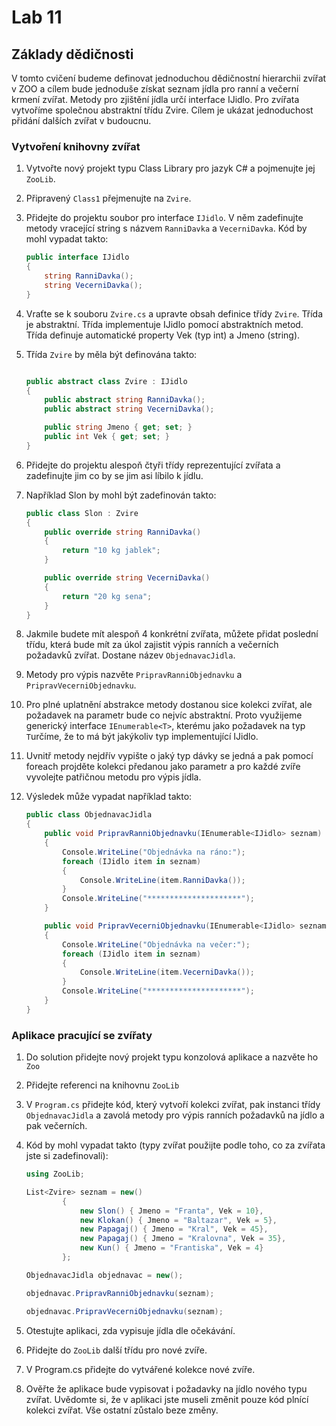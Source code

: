# Lab 11

## Základy dědičnosti

V tomto cvičení budeme definovat jednoduchou dědičnostní hierarchii zvířat v ZOO a cílem bude jednoduše získat seznam jídla pro ranní a večerní krmení zvířat.
Metody pro zjištění jídla určí interface IJidlo. Pro zvířata vytvoříme společnou abstraktní třídu Zvire.
Cílem je ukázat jednoduchost přidání dalších zvířat v budoucnu.

### Vytvoření knihovny zvířat

1. Vytvořte nový projekt typu Class Library pro jazyk C# a pojmenujte jej `ZooLib`.
1. Připravený `Class1` přejmenujte na `Zvire`.
1. Přidejte do projektu soubor pro interface `IJidlo`. V něm zadefinujte metody vracející string s názvem `RanniDavka` a `VecerniDavka`. Kód by mohl vypadat takto:

    ```csharp
    public interface IJidlo
    {
        string RanniDavka();
        string VecerniDavka();
    }
    ```

1. Vraťte se k souboru `Zvire.cs` a upravte obsah definice třídy `Zvire`. Třída je abstraktní. Třída implementuje IJidlo pomocí abstraktních metod. Třída definuje automatické property Vek (typ int) a Jmeno (string).
1. Třída `Zvire` by měla být definována takto:

    ```csharp

    public abstract class Zvire : IJidlo
    {
        public abstract string RanniDavka();
        public abstract string VecerniDavka();

        public string Jmeno { get; set; }
        public int Vek { get; set; }
    }
    ```

1. Přidejte do projektu alespoň čtyři třídy reprezentující zvířata a zadefinujte jim co by se jim asi líbilo k jídlu.
1. Například Slon by mohl být zadefinován takto:

    ```csharp
    public class Slon : Zvire
    {
        public override string RanniDavka()
        {
            return "10 kg jablek";
        }

        public override string VecerniDavka()
        {
            return "20 kg sena";
        }
    }
    ```

1. Jakmile budete mít alespoň 4 konkrétní zvířata, můžete přidat poslední třídu, která bude mít za úkol zajistit výpis ranních a večerních požadavků zvířat. Dostane název `ObjednavacJidla`.
1. Metody pro výpis nazvěte `PripravRanniObjednavku` a `PripravVecerniObjednavku`.
1. Pro plné uplatnění abstrakce metody dostanou sice kolekci zvířat, ale požadavek na parametr bude co nejvíc abstraktní. Proto využijeme generický interface `IEnumerable<T>`, kterému jako požadavek na typ `T`určíme, že to má být jakýkoliv typ implementující IJidlo.
1. Uvnitř metody nejdřív vypište o jaký typ dávky se jedná a pak pomocí foreach projděte kolekci předanou jako parametr a pro každé zvíře vyvolejte patřičnou metodu pro výpis jídla.
1. Výsledek může vypadat například takto:

    ```csharp
    public class ObjednavacJidla
    {
        public void PripravRanniObjednavku(IEnumerable<IJidlo> seznam)
        {
            Console.WriteLine("Objednávka na ráno:");
            foreach (IJidlo item in seznam)
            {
                Console.WriteLine(item.RanniDavka());
            }
            Console.WriteLine("*********************");
        }

        public void PripravVecerniObjednavku(IEnumerable<IJidlo> seznam)
        {
            Console.WriteLine("Objednávka na večer:");
            foreach (IJidlo item in seznam)
            {
                Console.WriteLine(item.VecerniDavka());
            }
            Console.WriteLine("*********************");
        }
    }
    ```

### Aplikace pracující se zvířaty

1. Do solution přidejte nový projekt typu konzolová aplikace a nazvěte ho `Zoo`
1. Přidejte referenci na knihovnu `ZooLib`
1. V `Program.cs` přidejte kód, který vytvoří kolekci zvířat, pak instanci třídy `ObjednavacJidla` a zavolá metody pro výpis ranních požadavků na jídlo a pak večerních.
1. Kód by mohl vypadat takto (typy zvířat použijte podle toho, co za zvířata jste si zadefinovali):

    ```csharp
    using ZooLib;

    List<Zvire> seznam = new()
            {
                new Slon() { Jmeno = "Franta", Vek = 10},
                new Klokan() { Jmeno = "Baltazar", Vek = 5},
                new Papagaj() { Jmeno = "Kral", Vek = 45},
                new Papagaj() { Jmeno = "Kralovna", Vek = 35},
                new Kun() { Jmeno = "Frantiska", Vek = 4}
            };

    ObjednavacJidla objednavac = new();

    objednavac.PripravRanniObjednavku(seznam);

    objednavac.PripravVecerniObjednavku(seznam);

    ```

1. Otestujte aplikaci, zda vypisuje jídla dle očekávání.
1. Přidejte do `ZooLib` další třídu pro nové zvíře.
1. V Program.cs přidejte do vytvářené kolekce nové zvíře.
1. Ověřte že aplikace bude vypisovat i požadavky na jídlo nového typu zvířat. Uvědomte si, že v aplikaci jste museli změnit pouze kód plnící kolekci zvířat. Vše ostatní zůstalo beze změny.
